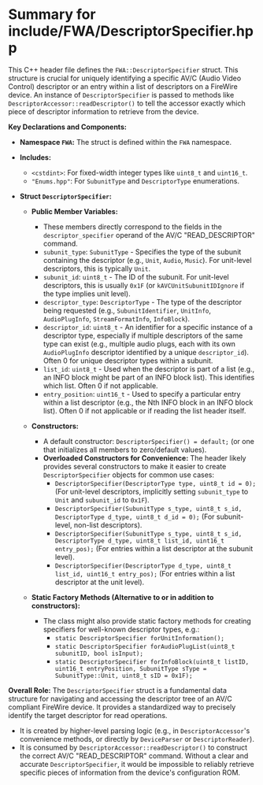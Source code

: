 # Summary for include/FWA/DescriptorSpecifier.hpp

This C++ header file defines the `FWA::DescriptorSpecifier` struct. This structure is crucial for uniquely identifying a specific AV/C (Audio Video Control) descriptor or an entry within a list of descriptors on a FireWire device. An instance of `DescriptorSpecifier` is passed to methods like `DescriptorAccessor::readDescriptor()` to tell the accessor exactly which piece of descriptor information to retrieve from the device.

**Key Declarations and Components:**

-   **Namespace `FWA`:** The struct is defined within the `FWA` namespace.

-   **Includes:**
    -   `<cstdint>`: For fixed-width integer types like `uint8_t` and `uint16_t`.
    -   `"Enums.hpp"`: For `SubunitType` and `DescriptorType` enumerations.

-   **Struct `DescriptorSpecifier`:**
    -   **Public Member Variables:**
        -   These members directly correspond to the fields in the `descriptor_specifier` operand of the AV/C "READ_DESCRIPTOR" command.
        -   `subunit_type`: `SubunitType` - Specifies the type of the subunit containing the descriptor (e.g., `Unit`, `Audio`, `Music`). For unit-level descriptors, this is typically `Unit`.
        -   `subunit_id`: `uint8_t` - The ID of the subunit. For unit-level descriptors, this is usually `0x1F` (or `kAVCUnitSubunitIDIgnore` if the type implies unit level).
        -   `descriptor_type`: `DescriptorType` - The type of the descriptor being requested (e.g., `SubunitIdentifier`, `UnitInfo`, `AudioPlugInfo`, `StreamFormatInfo`, `InfoBlock`).
        -   `descriptor_id`: `uint8_t` - An identifier for a specific instance of a descriptor type, especially if multiple descriptors of the same type can exist (e.g., multiple audio plugs, each with its own `AudioPlugInfo` descriptor identified by a unique `descriptor_id`). Often 0 for unique descriptor types within a subunit.
        -   `list_id`: `uint8_t` - Used when the descriptor is part of a list (e.g., an INFO block might be part of an INFO block list). This identifies which list. Often 0 if not applicable.
        -   `entry_position`: `uint16_t` - Used to specify a particular entry within a list descriptor (e.g., the Nth INFO block in an INFO block list). Often 0 if not applicable or if reading the list header itself.

    -   **Constructors:**
        -   A default constructor: `DescriptorSpecifier() = default;` (or one that initializes all members to zero/default values).
        -   **Overloaded Constructors for Convenience:** The header likely provides several constructors to make it easier to create `DescriptorSpecifier` objects for common use cases:
            -   `DescriptorSpecifier(DescriptorType type, uint8_t id = 0);` (For unit-level descriptors, implicitly setting `subunit_type` to `Unit` and `subunit_id` to `0x1F`).
            -   `DescriptorSpecifier(SubunitType s_type, uint8_t s_id, DescriptorType d_type, uint8_t d_id = 0);` (For subunit-level, non-list descriptors).
            -   `DescriptorSpecifier(SubunitType s_type, uint8_t s_id, DescriptorType d_type, uint8_t list_id, uint16_t entry_pos);` (For entries within a list descriptor at the subunit level).
            -   `DescriptorSpecifier(DescriptorType d_type, uint8_t list_id, uint16_t entry_pos);` (For entries within a list descriptor at the unit level).

    -   **Static Factory Methods (Alternative to or in addition to constructors):**
        -   The class might also provide static factory methods for creating specifiers for well-known descriptor types, e.g.:
            -   `static DescriptorSpecifier forUnitInformation();`
            -   `static DescriptorSpecifier forAudioPlugList(uint8_t subunitID, bool isInput);`
            -   `static DescriptorSpecifier forInfoBlock(uint8_t listID, uint16_t entryPosition, SubunitType sType = SubunitType::Unit, uint8_t sID = 0x1F);`

**Overall Role:**
The `DescriptorSpecifier` struct is a fundamental data structure for navigating and accessing the descriptor tree of an AV/C compliant FireWire device. It provides a standardized way to precisely identify the target descriptor for read operations.
-   It is created by higher-level parsing logic (e.g., in `DescriptorAccessor`'s convenience methods, or directly by `DeviceParser` or `DescriptorReader`).
-   It is consumed by `DescriptorAccessor::readDescriptor()` to construct the correct AV/C "READ_DESCRIPTOR" command.
Without a clear and accurate `DescriptorSpecifier`, it would be impossible to reliably retrieve specific pieces of information from the device's configuration ROM.
